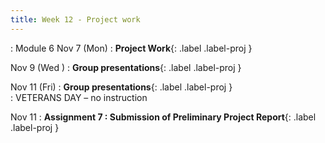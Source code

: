 ```yaml
---
title: Week 12 - Project work
---
```

: Module 6 
Nov 7 (Mon)
: **Project Work**{: .label .label-proj } 

Nov 9 (Wed )
: **Group presentations**{: .label .label-proj }

Nov 11 (Fri)
: **Group presentations**{: .label .label-proj }    
: VETERANS DAY – no instruction 

Nov 11 
: **Assignment 7 : Submission of Preliminary Project Report**{: .label .label-proj }
